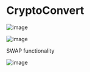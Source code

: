 # CryptoConvert
![image](https://github.com/user-attachments/assets/9a1ea1ff-b8f4-4b8a-938a-b4d1c3bee946)

![image](https://github.com/user-attachments/assets/22551873-07a1-430c-b410-aba127c2acfd)

SWAP functionality

![image](https://github.com/user-attachments/assets/65ee1f3c-92b0-471e-a179-b3083f0c483f)
